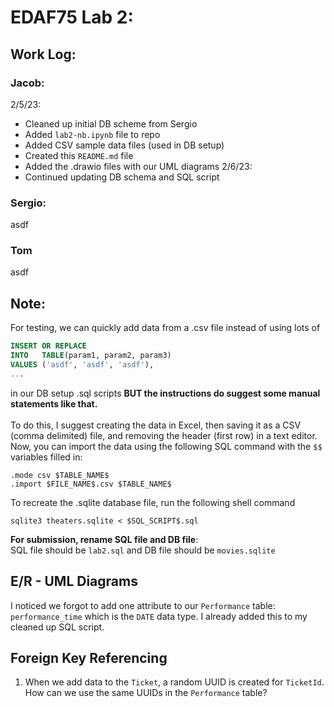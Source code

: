 # EDAF75 Lab 2:

## Work Log:
### Jacob:
2/5/23:
* Cleaned up initial DB scheme from Sergio 
* Added `lab2-nb.ipynb` file to repo
* Added CSV sample data files (used in DB setup)
* Created this `README.md` file
* Added the .drawio files with our UML diagrams
2/6/23:
* Continued updating DB schema and SQL script
### Sergio:
asdf
### Tom
asdf

## Note:
For testing, we can quickly add data from a .csv 
file instead of using lots of 
```sql
INSERT OR REPLACE
INTO   TABLE(param1, param2, param3)
VALUES ('asdf', 'asdf', 'asdf'),
...
```
in our DB setup .sql scripts 
**BUT the instructions do suggest some manual
statements like that.**
<br> <br>
To do this, I suggest creating the data in Excel,
then saving it as a CSV (comma delimited) file,
and removing the header (first row) in a text
editor.
Now, you can import the data using the following
SQL command with the `$$` variables filled in:
```sqlite3
.mode csv $TABLE_NAME$
.import $FILE_NAME$.csv $TABLE_NAME$
```
To recreate the .sqlite database file, run the following shell command
```
sqlite3 theaters.sqlite < $SQL_SCRIPT$.sql
```

**For submission, rename SQL file and DB file**: <br>
SQL file should be `lab2.sql` and 
DB file should be `movies.sqlite`

## E/R - UML Diagrams
I noticed we forgot to add one attribute to
our `Performance` table: `performance_time`
which is the `DATE` data type. I already
added this to my cleaned up SQL script.

## Foreign Key Referencing
1. When we add data to the `Ticket`, a random UUID is created for `TicketId`. How can we use the same UUIDs in the `Performance` table?
